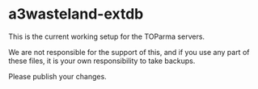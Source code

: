 a3wasteland-extdb
=================

This is the current working setup for the TOParma servers. 

We are not responsible for the support of this, and if you use any part of these files, it is your own responsibility to take backups. 

Please publish your changes. 
